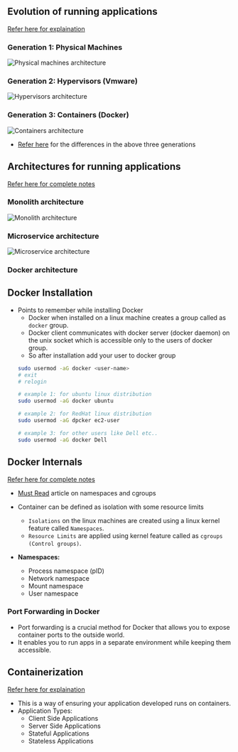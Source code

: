 Evolution of running applications
---------------------------------

[Refer here for explaination](https://directdevops.blog/2023/12/29/devops-classroom-notes-29-dec-2023/)

### Generation 1: __Physical Machines__

![Physical machines architecture](https://i0.wp.com/directdevops.blog/wp-content/uploads/2023/12/docker1.png?w=800&ssl=1)

### Generation 2: __Hypervisors (Vmware)__

![Hypervisors architecture](https://i0.wp.com/directdevops.blog/wp-content/uploads/2023/12/docker2.png?w=800&ssl=1)

### Generation 3: __Containers (Docker)__

![Containers architecture](https://i0.wp.com/directdevops.blog/wp-content/uploads/2023/12/docker3.png?w=800&ssl=1)

* [Refer here](https://directdevops.blog/2023/12/30/devops-classroom-notes-30-dec-2023/) for the differences in the above three generations


Architectures for running applications
----------------------------------------

[Refer here for complete notes](https://directdevops.blog/2023/12/31/devops-classroom-notes-31-dec-2023/)

### Monolith architecture

![Monolith architecture](https://i0.wp.com/directdevops.blog/wp-content/uploads/2023/12/docker5.png?w=800&ssl=1)

### Microservice architecture

![Microservice architecture](https://i0.wp.com/directdevops.blog/wp-content/uploads/2023/12/docker6.png?w=800&ssl=1)

### Docker architecture


Docker Installation
--------------------

* Points to remember while installing Docker
    * Docker when installed on a linux machine creates a group called as `docker` group.
    * Docker client communicates with docker server (docker daemon) on the unix socket which is accessible only to the users of docker group.
    * So after installation add your user to docker group
    ```bash
    sudo usermod -aG docker <user-name>
    # exit
    # relogin

    # example 1: for ubuntu linux distribution
    sudo usermod -aG docker ubuntu

    # example 2: for RedHat linux distribution
    sudo usermod -aG dpcker ec2-user

    # example 3: for other users like Dell etc..
    sudo usermod -aG docker Dell
    ```

Docker Internals
-----------------

[Refer here for complete notes](https://directdevops.blog/2024/01/04/devops-classroom-notes-04-jan-2024/)

* [Must Read](https://directdevops.blog/2019/01/31/docker-internals/) article on namespaces and cgroups

* Container can be defined as isolation with some resource limits
    * `Isolations` on the linux machines are created using a linux kernel feature called `Namespaces`.
    * `Resource Limits` are applied using kernel feature called as `cgroups (Control groups)`.

* __Namespaces:__
    * Process namespace (pID)
    * Network namespace
    * Mount namespace
    * User namespace

### Port Forwarding in Docker

* Port forwarding is a crucial method for Docker that allows you to expose container ports to the outside world. 
* It enables you to run apps in a separate environment while keeping them accessible.

Containerization
------------------

[Refer here for explaination](https://directdevops.blog/2024/01/05/devops-classroom-notes-05-jan-2024/)

* This is a way of ensuring your application developed runs on containers.
* Application Types:
    * Client Side Applications
    * Server Side Applications
    * Stateful Applications
    * Stateless Applications